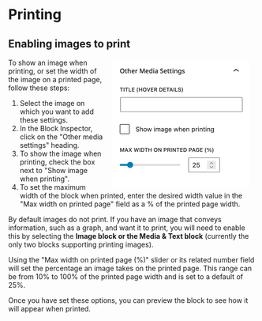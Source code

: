 # Printing

## Enabling images to print

<img src="../../.vuepress/public/image-print-settings.png" align="right" hspace="15">

To show an image when printing, or set the width of the image on a printed page, follow these steps:

1. Select the image on which you want to add these settings.
2. In the Block Inspector, click on the "Other media settings" heading.
3. To show the image when printing, check the box next to "Show image when printing".
4. To set the maximum width of the block when printed, enter the desired width value in the "Max width on printed page" field as a % of the printed page width.

By default images do not print. If you have an image that conveys information, such as a graph, and want it to print, you will need to enable this by selecting the  **Image block or the Media & Text block**  (currently the only two blocks supporting printing images).

Using the "Max width on printed page (%)" slider or its related number field will set the percentage an image takes on the printed page. This range can be from 10% to 100% of the printed page width and is set to a default of 25%.

Once you have set these options, you can preview the block to see how it will appear when printed.

